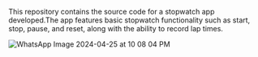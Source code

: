 This repository contains the source code for a stopwatch app developed.The app features basic stopwatch functionality such as start, stop, pause, and reset, along with the ability to record lap times.


![WhatsApp Image 2024-04-25 at 10 08 04 PM](https://github.com/76DK/dhanush.devtern/assets/152028403/d3b48d67-564c-41e7-9bca-22498ce7cbb8)
